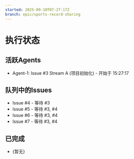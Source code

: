 ```yaml
---
started: 2025-09-10T07:27:17Z
branch: epic/sports-record-sharing
---
```


# 执行状态

## 活跃Agents
- Agent-1: Issue #3 Stream A (项目初始化) - 开始于 15:27:17

## 队列中的Issues
- Issue #4 - 等待 #3
- Issue #5 - 等待 #3, #4
- Issue #6 - 等待 #3, #4
- Issue #7 - 等待 #3, #4

## 已完成
- {暂无}
